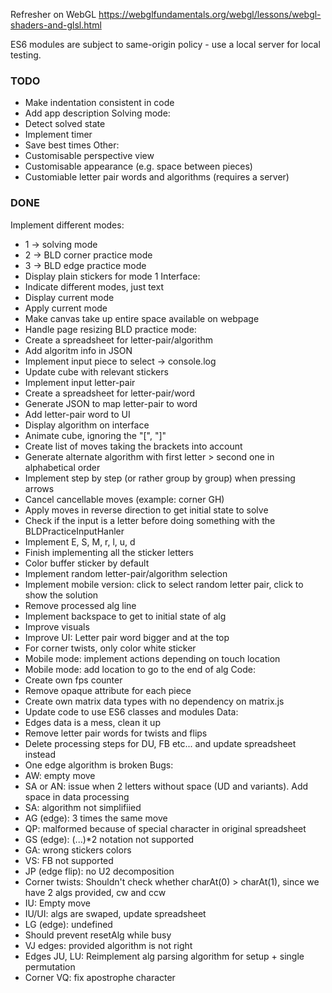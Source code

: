 Refresher on WebGL
https://webglfundamentals.org/webgl/lessons/webgl-shaders-and-glsl.html

ES6 modules are subject to same-origin policy - use a local server for local testing.

### TODO

- Make indentation consistent in code
- Add app description
Solving mode:
- Detect solved state
- Implement timer
- Save best times
Other:
- Customisable perspective view
- Customisable appearance (e.g. space between pieces)
- Customiable letter pair words and algorithms (requires a server)

### DONE

Implement different modes:
- 1 -> solving mode
- 2 -> BLD corner practice mode
- 3 -> BLD edge practice mode
- Display plain stickers for mode 1
Interface:
- Indicate different modes, just text
- Display current mode
- Apply current mode
- Make canvas take up entire space available on webpage
- Handle page resizing
BLD practice mode:
- Create a spreadsheet for letter-pair/algorithm
- Add algoritm info in JSON
- Implement input piece to select -> console.log
- Update cube with relevant stickers
- Implement input letter-pair
- Create a spreadsheet for letter-pair/word
- Generate JSON to map letter-pair to word
- Add letter-pair word to UI
- Display algorithm on interface
- Animate cube, ignoring the "[", "]"
- Create list of moves taking the brackets into account
- Generate alternate algorithm with first letter > second one in alphabetical order
- Implement step by step (or rather group by group) when pressing arrows
- Cancel cancellable moves (example: corner GH)
- Apply moves in reverse direction to get initial state to solve
- Check if the input is a letter before doing something with the BLDPracticeInputHanler
- Implement E, S, M, r, l, u, d
- Finish implementing all the sticker letters
- Color buffer sticker by default
- Implement random letter-pair/algorithm selection
- Implement mobile version: click to select random letter pair, click to show the solution
- Remove processed alg line
- Implement backspace to get to initial state of alg
- Improve visuals
- Improve UI: Letter pair word bigger and at the top
- For corner twists, only color white sticker
- Mobile mode: implement actions depending on touch location
- Mobile mode: add location to go to the end of alg
Code:
- Create own fps counter
- Remove opaque attribute for each piece
- Create own matrix data types with no dependency on matrix.js
- Update code to use ES6 classes and modules
Data:
- Edges data is a mess, clean it up
- Remove letter pair words for twists and flips
- Delete processing steps for DU, FB etc... and update spreadsheet instead
- One edge algorithm is broken
Bugs:
- AW: empty move
- SA or AN: issue when 2 letters without space (UD and variants). Add space in data processing  
- SA: algorithm not simplifiied
- AG (edge): 3 times the same move
- QP: malformed because of special character in original spreadsheet
- GS (edge): (...)*2 notation not supported
- GA: wrong stickers colors
- VS: FB not supported
- JP (edge flip): no U2 decomposition
- Corner twists: Shouldn't check whether charAt(0) > charAt(1), since we have 2 algs provided, cw and ccw
- IU: Empty move
- IU/UI: algs are swaped, update spreadsheet
- LG (edge): undefined
- Should prevent resetAlg while busy
- VJ edges: provided algorithm is not right
- Edges JU, LU: Reimplement alg parsing algorithm for setup + single permutation
- Corner VQ: fix apostrophe character
